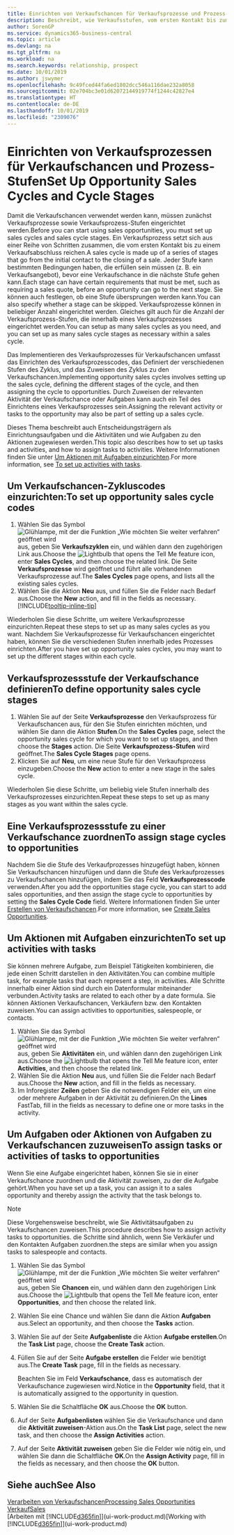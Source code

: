 ```yaml
---
title: Einrichten von Verkaufschancen für Verkaufsprozesse und Prozess-Stufen| Microsoft Docs
description: Beschreibt, wie Verkaufsstufen, vom ersten Kontakt bis zum Schließen definiert, einen Verkaufsprozess erstellt und diesen zu Verkaufschancen in Business Central zuweist.
author: SorenGP
ms.service: dynamics365-business-central
ms.topic: article
ms.devlang: na
ms.tgt_pltfrm: na
ms.workload: na
ms.search.keywords: relationship, prospect
ms.date: 10/01/2019
ms.author: jswymer
ms.openlocfilehash: 9c49fced44fa6ed1802dcc546a116dae232a8058
ms.sourcegitcommit: 02e704bc3e01d62072144919774f1244c42827e4
ms.translationtype: HT
ms.contentlocale: de-DE
ms.lasthandoff: 10/01/2019
ms.locfileid: "2309076"
---
```

# <a name="set-up-opportunity-sales-cycles-and-cycle-stages"></a><span data-ttu-id="f4c77-103">Einrichten von Verkaufsprozessen für Verkaufschancen und Prozess-Stufen</span><span class="sxs-lookup"><span data-stu-id="f4c77-103">Set Up Opportunity Sales Cycles and Cycle Stages</span></span>
<span data-ttu-id="f4c77-104">Damit die Verkaufschancen verwendet werden kann, müssen zunächst Verkaufsprozesse sowie Verkaufsprozess-Stufen eingerichtet werden.</span><span class="sxs-lookup"><span data-stu-id="f4c77-104">Before you can start using sales opportunities, you must set up sales cycles and sales cycle stages.</span></span> <span data-ttu-id="f4c77-105">Ein Verkaufsprozess setzt sich aus einer Reihe von Schritten zusammen, die vom ersten Kontakt bis zu einem Verkaufsabschluss reichen.</span><span class="sxs-lookup"><span data-stu-id="f4c77-105">A sales cycle is made up of a series of stages that go from the initial contact to the closing of a sale.</span></span> <span data-ttu-id="f4c77-106">Jeder Stufe kann bestimmten Bedingungen haben, die erfüllen sein müssen (z. B. ein Verkaufsangebot), bevor eine Verkaufschance in die nächste Stufe gehen kann.</span><span class="sxs-lookup"><span data-stu-id="f4c77-106">Each stage can have certain requirements that must be met, such as requiring a sales quote, before an opportunity can go to the next stage.</span></span> <span data-ttu-id="f4c77-107">Sie können auch festlegen, ob eine Stufe übersprungen werden kann.</span><span class="sxs-lookup"><span data-stu-id="f4c77-107">You can also specify whether a stage can be skipped.</span></span> <span data-ttu-id="f4c77-108">Verkaufsprozesse können in beliebiger Anzahl eingerichtet werden. Gleiches gilt auch für die Anzahl der Verkaufsprozess-Stufen, die innerhalb eines Verkaufsprozesses eingerichtet werden.</span><span class="sxs-lookup"><span data-stu-id="f4c77-108">You can setup as many sales cycles as you need, and you can set up as many sales cycle stages as necessary within a sales cycle.</span></span>

<span data-ttu-id="f4c77-109">Das Implementieren des Verkaufsprozesses für Verkaufschancen umfasst das Einrichten des Verkaufsprozesscodes, das Definiert der verschiedenen Stufen des Zyklus, und das Zuweisen des Zyklus zu den Verkaufschancen.</span><span class="sxs-lookup"><span data-stu-id="f4c77-109">Implementing opportunity sales cycles involves setting up the sales cycle, defining the different stages of the cycle, and then assigning the cycle to opportunities.</span></span> <span data-ttu-id="f4c77-110">Durch Zuweisen der relevanten Aktivität der Verkaufschance oder Aufgaben kann auch ein Teil des Einrichtens eines Verkaufsprozesses sein.</span><span class="sxs-lookup"><span data-stu-id="f4c77-110">Assigning the relevant activity or tasks to the opportunity may also be part of setting up a sales cycle.</span></span>

<span data-ttu-id="f4c77-111">Dieses Thema beschreibt auch Entscheidungsträgern als Einrichtungsaufgaben und die Aktivitäten und wie Aufgaben zu den Aktionen zugewiesen werden.</span><span class="sxs-lookup"><span data-stu-id="f4c77-111">This topic also describes how to set up tasks and activities, and how to assign tasks to activities.</span></span> <span data-ttu-id="f4c77-112">Weitere Informationen finden Sie unter [Um Aktionen mit Aufgaben einzurichten](marketing-how-setup-opportunity-sales-cycles-stages.md#to-set-up-activities-with-tasks).</span><span class="sxs-lookup"><span data-stu-id="f4c77-112">For more information, see [To set up activities with tasks](marketing-how-setup-opportunity-sales-cycles-stages.md#to-set-up-activities-with-tasks).</span></span>

## <a name="to-set-up-opportunity-sales-cycle-codes"></a><span data-ttu-id="f4c77-113">Um Verkaufschancen-Zykluscodes einzurichten:</span><span class="sxs-lookup"><span data-stu-id="f4c77-113">To set up opportunity sales cycle codes</span></span>
1. <span data-ttu-id="f4c77-114">Wählen Sie das Symbol ![Glühlampe, mit der die Funktion „Wie möchten Sie weiter verfahren“ geöffnet wird](media/ui-search/search_small.png "Wie möchten Sie weiter verfahren?") aus, geben Sie **Verkaufszyklen** ein, und wählen dann den zugehörigen Link aus.</span><span class="sxs-lookup"><span data-stu-id="f4c77-114">Choose the ![Lightbulb that opens the Tell Me feature](media/ui-search/search_small.png "Tell me what you want to do") icon, enter **Sales Cycles**, and then choose the related link.</span></span> <span data-ttu-id="f4c77-115">Die Seite **Verkaufsprozesse** wird geöffnet und führt alle vorhandenen Verkaufsprozesse auf.</span><span class="sxs-lookup"><span data-stu-id="f4c77-115">The **Sales Cycles** page opens, and lists all the existing sales cycles.</span></span>
2. <span data-ttu-id="f4c77-116">Wählen Sie die Aktion **Neu** aus, und füllen Sie die Felder nach Bedarf aus.</span><span class="sxs-lookup"><span data-stu-id="f4c77-116">Choose the **New** action, and fill in the fields as necessary.</span></span> [!INCLUDE[tooltip-inline-tip](includes/tooltip-inline-tip_md.md)]

<span data-ttu-id="f4c77-117">Wiederholen Sie diese Schritte, um weitere Verkaufsprozesse einzurichten.</span><span class="sxs-lookup"><span data-stu-id="f4c77-117">Repeat these steps to set up as many sales cycles as you want.</span></span> <span data-ttu-id="f4c77-118">Nachdem Sie Verkaufsprozesse für Verkaufschancen eingerichtet haben, können Sie die verschiedenen Stufen innerhalb jedes Prozesses einrichten.</span><span class="sxs-lookup"><span data-stu-id="f4c77-118">After you have set up opportunity sales cycles, you may want to set up the different stages within each cycle.</span></span>

## <a name="to-define-opportunity-sales-cycle-stages"></a><span data-ttu-id="f4c77-119">Verkaufsprozessstufe der Verkaufschance definieren</span><span class="sxs-lookup"><span data-stu-id="f4c77-119">To define opportunity sales cycle stages</span></span>
1. <span data-ttu-id="f4c77-120">Wählen Sie auf der Seite **Verkaufsprozesse** den Verkaufsprozess für Verkaufschancen aus, für den Sie Stufen einrichten möchten, und wählen Sie dann die Aktion **Stufen**.</span><span class="sxs-lookup"><span data-stu-id="f4c77-120">On the **Sales Cycles** page, select the opportunity sales cycle for which you want to set up stages, and then choose the **Stages** action.</span></span> <span data-ttu-id="f4c77-121">Die Seite **Verkaufsprozess-Stufen** wird geöffnet.</span><span class="sxs-lookup"><span data-stu-id="f4c77-121">The **Sales Cycle Stages** page opens.</span></span>
2. <span data-ttu-id="f4c77-122">Klicken Sie auf **Neu**, um eine neue Stufe für den Verkaufsprozess einzugeben.</span><span class="sxs-lookup"><span data-stu-id="f4c77-122">Choose the **New** action to enter a new stage in the sales cycle.</span></span>

<span data-ttu-id="f4c77-123">Wiederholen Sie diese Schritte, um beliebig viele Stufen innerhalb des Verkaufsprozesses einzurichten.</span><span class="sxs-lookup"><span data-stu-id="f4c77-123">Repeat these steps to set up as many stages as you want within the sales cycle.</span></span>

## <a name="to-assign-stage-cycles-to-opportunities"></a><span data-ttu-id="f4c77-124">Eine Verkaufsprozessstufe zu einer Verkaufschance zuordnen</span><span class="sxs-lookup"><span data-stu-id="f4c77-124">To assign stage cycles to opportunities</span></span>
<span data-ttu-id="f4c77-125">Nachdem Sie die Stufe des Verkaufprozesses hinzugefügt haben, können Sie Verkaufschancen hinzufügen und dann die Stufe des Verkaufprozesses zu Verkaufschancen hinzufügen, indem Sie das Feld **Verkaufsprozesscode** verwenden.</span><span class="sxs-lookup"><span data-stu-id="f4c77-125">After you add the opportunities stage cycle, you can start to add sales opportunities, and then assign the stage cycle to opportunities by setting the **Sales Cycle Code** field.</span></span> <span data-ttu-id="f4c77-126">Weitere Informationen finden Sie unter [Erstellen von Verkaufschancen](marketing-how-create-opportunities.md).</span><span class="sxs-lookup"><span data-stu-id="f4c77-126">For more information, see [Create Sales Opportunities](marketing-how-create-opportunities.md).</span></span>

## <a name="to-set-up-activities-with-tasks"></a><span data-ttu-id="f4c77-127">Um Aktionen mit Aufgaben einzurichten</span><span class="sxs-lookup"><span data-stu-id="f4c77-127">To set up activities with tasks</span></span>
<span data-ttu-id="f4c77-128">Sie können mehrere Aufgabe, zum Beispiel Tätigkeiten kombinieren, die jede einen Schritt darstellen in den Aktivitäten.</span><span class="sxs-lookup"><span data-stu-id="f4c77-128">You can combine multiple task, for example tasks that each represent a step, in activities.</span></span> <span data-ttu-id="f4c77-129">Alle Schritte innerhalb einer Aktion sind durch ein Datenformular miteinander verbunden.</span><span class="sxs-lookup"><span data-stu-id="f4c77-129">Activity tasks are related to each other by a date formula.</span></span> <span data-ttu-id="f4c77-130">Sie können Aktionen Verkaufschancen, Verkäufern bzw. den Kontakten zuweisen.</span><span class="sxs-lookup"><span data-stu-id="f4c77-130">You can assign activities to opportunities, salespeople, or contacts.</span></span>

1. <span data-ttu-id="f4c77-131">Wählen Sie das Symbol ![Glühlampe, mit der die Funktion „Wie möchten Sie weiter verfahren“ geöffnet wird](media/ui-search/search_small.png "Wie möchten Sie weiter verfahren?") aus, geben Sie **Aktivitäten** ein, und wählen dann den zugehörigen Link aus.</span><span class="sxs-lookup"><span data-stu-id="f4c77-131">Choose the ![Lightbulb that opens the Tell Me feature](media/ui-search/search_small.png "Tell me what you want to do") icon, enter **Activities**, and then choose the related link.</span></span>
2. <span data-ttu-id="f4c77-132">Wählen Sie die Aktion **Neu** aus, und füllen Sie die Felder nach Bedarf aus.</span><span class="sxs-lookup"><span data-stu-id="f4c77-132">Choose the **New** action, and fill in the fields as necessary.</span></span>
3. <span data-ttu-id="f4c77-133">Im Inforegister **Zeilen** geben Sie die notwendigen Felder ein, um eine oder mehrere Aufgaben in der Aktivität zu definieren.</span><span class="sxs-lookup"><span data-stu-id="f4c77-133">On the **Lines** FastTab, fill in the fields as necessary to define one or more tasks in the activity.</span></span>

## <a name="to-assign-tasks-or-activities-of-tasks-to-opportunities"></a><span data-ttu-id="f4c77-134">Um Aufgaben oder Aktionen von Aufgaben zu Verkaufschancen zuzuweisen</span><span class="sxs-lookup"><span data-stu-id="f4c77-134">To assign tasks or activities of tasks to opportunities</span></span>
<span data-ttu-id="f4c77-135">Wenn Sie eine Aufgabe eingerichtet haben, können Sie sie in einer Verkaufschance zuordnen und die Aktivität zuweisen, zu der die Aufgabe gehört.</span><span class="sxs-lookup"><span data-stu-id="f4c77-135">When you have set up a task, you can assign it to a sales opportunity and thereby assign the activity that the task belongs to.</span></span>

> [!NOTE]  
>   <span data-ttu-id="f4c77-136">Diese Vorgehensweise beschreibt, wie Sie Aktivitätsaufgaben zu Verkaufschancen zuweisen.</span><span class="sxs-lookup"><span data-stu-id="f4c77-136">This procedure describes how to assign activity tasks to opportunities.</span></span> <span data-ttu-id="f4c77-137">die Schritte sind ähnlich, wenn Sie Verkäufer und den Kontakten Aufgaben zuordnen.</span><span class="sxs-lookup"><span data-stu-id="f4c77-137">the steps are similar when you assign tasks to salespeople and contacts.</span></span>

1. <span data-ttu-id="f4c77-138">Wählen Sie das Symbol ![Glühlampe, mit der die Funktion „Wie möchten Sie weiter verfahren“ geöffnet wird](media/ui-search/search_small.png "Wie möchten Sie weiter verfahren?") aus, geben Sie **Chancen** ein, und wählen dann den zugehörigen Link aus.</span><span class="sxs-lookup"><span data-stu-id="f4c77-138">Choose the ![Lightbulb that opens the Tell Me feature](media/ui-search/search_small.png "Tell me what you want to do") icon, enter **Opportunities**, and then choose the related link.</span></span>
2. <span data-ttu-id="f4c77-139">Wählen Sie eine Chance und wählen Sie dann die Aktion **Aufgaben** aus.</span><span class="sxs-lookup"><span data-stu-id="f4c77-139">Select an opportunity, and then choose the **Tasks** action.</span></span>
3. <span data-ttu-id="f4c77-140">Wählen Sie auf der Seite **Aufgabenliste** die Aktion **Aufgabe erstellen**.</span><span class="sxs-lookup"><span data-stu-id="f4c77-140">On the **Task List** page, choose the **Create Task** action.</span></span>
4.  <span data-ttu-id="f4c77-141">Füllen Sie auf der Seite **Aufgabe erstellen** die Felder wie benötigt aus.</span><span class="sxs-lookup"><span data-stu-id="f4c77-141">The **Create Task** page, fill in the fields as necessary.</span></span>

    <span data-ttu-id="f4c77-142">Beachten Sie im Feld **Verkaufschance**, dass es automatisch der Verkaufschance zugewiesen wird.</span><span class="sxs-lookup"><span data-stu-id="f4c77-142">Notice in the **Opportunity** field, that it is automatically assigned to the opportunity in question.</span></span>
5. <span data-ttu-id="f4c77-143">Wählen Sie die Schaltfläche **OK** aus.</span><span class="sxs-lookup"><span data-stu-id="f4c77-143">Choose the **OK** button.</span></span>
6. <span data-ttu-id="f4c77-144">Auf der Seite **Aufgabenlisten** wählen Sie die Verkaufschance und dann die **Aktivität zuweisen**-Aktion aus.</span><span class="sxs-lookup"><span data-stu-id="f4c77-144">On the **Task List** page, select the new task, and then choose the **Assign Activities** action.</span></span>
7. <span data-ttu-id="f4c77-145">Auf der Seite **Aktivität zuweisen** geben Sie die Felder wie nötig ein, und wählen Sie dann die Schaltfläche **OK**.</span><span class="sxs-lookup"><span data-stu-id="f4c77-145">On the **Assign Activity** page, fill in the fields as necessary, and then choose the **OK** button.</span></span>

## <a name="see-also"></a><span data-ttu-id="f4c77-146">Siehe auch</span><span class="sxs-lookup"><span data-stu-id="f4c77-146">See Also</span></span>
[<span data-ttu-id="f4c77-147">Verarbeiten von Verkaufschancen</span><span class="sxs-lookup"><span data-stu-id="f4c77-147">Processing Sales Opportunities</span></span>](marketing-processing-sales-opportunities.md)  
[<span data-ttu-id="f4c77-148">Verkauf</span><span class="sxs-lookup"><span data-stu-id="f4c77-148">Sales</span></span>](sales-manage-sales.md)  
<span data-ttu-id="f4c77-149">[Arbeiten mit [!INCLUDE[d365fin](includes/d365fin_md.md)]](ui-work-product.md)</span><span class="sxs-lookup"><span data-stu-id="f4c77-149">[Working with [!INCLUDE[d365fin](includes/d365fin_md.md)]](ui-work-product.md)</span></span>
